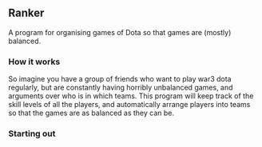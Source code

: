 ## Ranker
A program for organising games of Dota so that games are (mostly) balanced.

### How it works
So imagine you have a group of friends who want to play war3 dota regularly, but are constantly having horribly unbalanced games, and arguments over who is in which teams.
This program will keep track of the skill levels of all the players, and automatically arrange players into teams so that the games are as balanced as they can be.

### Starting out

